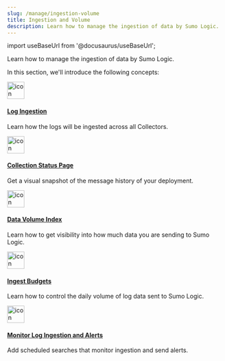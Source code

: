 ```yaml
---
slug: /manage/ingestion-volume
title: Ingestion and Volume
description: Learn how to manage the ingestion of data by Sumo Logic.
---
```


import useBaseUrl from '@docusaurus/useBaseUrl';

Learn how to manage the ingestion of data by Sumo Logic.

In this section, we'll introduce the following concepts:

<div className="box-wrapper" markdown="1">
<div className="box smallbox card">
  <div className="container">
  <a href={useBaseUrl('docs/manage/ingestion-volume/log-ingestion')}><img src={useBaseUrl('img/icons/operations/data-volume.png')} alt="icon" width="40"/><h4>Log Ingestion</h4></a>
  <p>Learn how the logs will be ingested across all Collectors.</p>
  </div>
</div>
<div className="box smallbox card">
  <div className="container">
  <a href={useBaseUrl('docs/manage/ingestion-volume/collection-status-page')}><img src={useBaseUrl('img/icons/operations/data-volume.png')} alt="icon" width="40"/><h4>Collection Status Page</h4></a>
  <p>Get a visual snapshot of the message history of your deployment.</p>
  </div>
</div>
<div className="box smallbox card">
  <div className="container">
  <a href={useBaseUrl('docs/manage/ingestion-volume/data-volume-index')}><img src={useBaseUrl('img/icons/operations/data-volume.png')} alt="icon" width="40"/><h4>Data Volume Index</h4></a>
  <p>Learn how to get visibility into how much data you are sending to Sumo Logic.</p>
  </div>
</div>
<div className="box smallbox card">
  <div className="container">
  <a href={useBaseUrl('docs/manage/ingestion-volume/ingest-budgets')}><img src={useBaseUrl('img/icons/operations/data-volume.png')} alt="icon" width="40"/><h4>Ingest Budgets</h4></a>
  <p>Learn how to control the daily volume of log data sent to Sumo Logic.</p>
  </div>
</div>
<div className="box smallbox card">
  <div className="container">
  <a href={useBaseUrl('docs/manage/ingestion-volume/monitor-ingestion-receive-alerts')}><img src={useBaseUrl('img/icons/operations/data-volume.png')} alt="icon" width="40"/><h4>Monitor Log Ingestion and Alerts</h4></a>
  <p>Add scheduled searches that monitor ingestion and send alerts.</p>
  </div>
</div>
</div>
